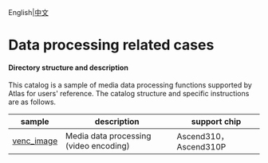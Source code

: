 English|[中文](README_CN.md)

# Data processing related cases

#### Directory structure and description

This catalog is a sample of media data processing functions supported by Atlas for users' reference. The catalog structure and specific instructions are as follows. 

| sample  | description  | support chip |
|---|---|---|
| [venc_image](./venc_image)  | Media data processing (video encoding)  |  Ascend310，Ascend310P |
